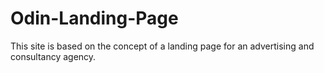 # Odin-Landing-Page
This site is based on the concept of a landing page for an advertising and consultancy agency.
